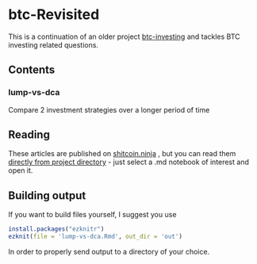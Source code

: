 # btc-Revisited

This is a continuation of an older project [btc-investing](https://github.com/PPFilip/btc-investing) and tackles BTC investing related questions.

## Contents

### lump-vs-dca

Compare 2 investment strategies over a longer period of time


## Reading

These articles are published on [shitcoin.ninja](https://shitcoin.ninja) , but you can read them [directly from project directory](https://github.com/PPFilip/btc-Revisited/blob/main/out/) - just select a .md notebook of interest and open it.

## Building output

If you want to build files yourself, I suggest you use

```r
install.packages("ezknitr")
ezknit(file = 'lump-vs-dca.Rmd', out_dir = 'out')
```

In order to properly send output to a directory of your choice.
